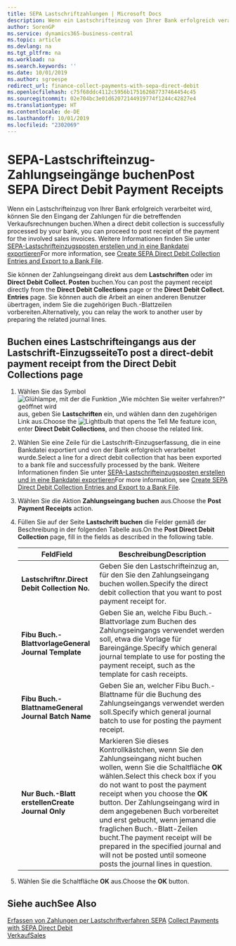 ```yaml
---
title: SEPA Lastschriftzahlungen | Microsoft Docs
description: Wenn ein Lastschrifteinzug von Ihrer Bank erfolgreich verarbeitet wird, können Sie den Eingang der Zahlungen für die betreffenden Verkaufsrechnungen buchen.
author: SorenGP
ms.service: dynamics365-business-central
ms.topic: article
ms.devlang: na
ms.tgt_pltfrm: na
ms.workload: na
ms.search.keywords: ''
ms.date: 10/01/2019
ms.author: sgroespe
redirect_url: finance-collect-payments-with-sepa-direct-debit
ms.openlocfilehash: c75f68ddc4112c5956b175162687737464454c45
ms.sourcegitcommit: 02e704bc3e01d62072144919774f1244c42827e4
ms.translationtype: HT
ms.contentlocale: de-DE
ms.lasthandoff: 10/01/2019
ms.locfileid: "2302069"
---
```

# <a name="post-sepa-direct-debit-payment-receipts"></a><span data-ttu-id="ce193-103">SEPA-Lastschrifteinzug-Zahlungseingänge buchen</span><span class="sxs-lookup"><span data-stu-id="ce193-103">Post SEPA Direct Debit Payment Receipts</span></span>
<span data-ttu-id="ce193-104">Wenn ein Lastschrifteinzug von Ihrer Bank erfolgreich verarbeitet wird, können Sie den Eingang der Zahlungen für die betreffenden Verkaufsrechnungen buchen.</span><span class="sxs-lookup"><span data-stu-id="ce193-104">When a direct debit collection is successfully processed by your bank, you can proceed to post receipt of the payment for the involved sales invoices.</span></span> <span data-ttu-id="ce193-105">Weitere Informationen finden Sie unter [SEPA-Lastschrifteinzugsposten erstellen und in eine Bankdatei exportieren](finance-how-create-sepa-direct-debit-collection-entries-export-bank-file.md)</span><span class="sxs-lookup"><span data-stu-id="ce193-105">For more information, see [Create SEPA Direct Debit Collection Entries and Export to a Bank File](finance-how-create-sepa-direct-debit-collection-entries-export-bank-file.md).</span></span>  

<span data-ttu-id="ce193-106">Sie können der Zahlungseingang direkt aus dem **Lastschriften** oder im **Direct Debit Collect. Posten** buchen.</span><span class="sxs-lookup"><span data-stu-id="ce193-106">You can post the payment receipt directly from the **Direct Debit Collections** page or the **Direct Debit Collect. Entries** page.</span></span> <span data-ttu-id="ce193-107">Sie können auch die Arbeit an einen anderen Benutzer übertragen, indem Sie die zugehörigen Buch.-Blattzeilen vorbereiten.</span><span class="sxs-lookup"><span data-stu-id="ce193-107">Alternatively, you can relay the work to another user by preparing the related journal lines.</span></span>  

## <a name="to-post-a-direct-debit-payment-receipt-from-the-direct-debit-collections-page"></a><span data-ttu-id="ce193-108">Buchen eines Lastschrifteingangs aus der Lastschrift-Einzugsseite</span><span class="sxs-lookup"><span data-stu-id="ce193-108">To post a direct-debit payment receipt from the Direct Debit Collections page</span></span>  
1. <span data-ttu-id="ce193-109">Wählen Sie das Symbol ![Glühlampe, mit der die Funktion „Wie möchten Sie weiter verfahren?“ geöffnet wird](media/ui-search/search_small.png "Wie möchten Sie weiter verfahren?") aus, geben Sie **Lastschriften** ein, und wählen dann den zugehörigen Link aus.</span><span class="sxs-lookup"><span data-stu-id="ce193-109">Choose the ![Lightbulb that opens the Tell Me feature](media/ui-search/search_small.png "Tell me what you want to do") icon, enter **Direct Debit Collections**, and then choose the related link.</span></span>  
2. <span data-ttu-id="ce193-110">Wählen Sie eine Zeile für die Lastschrift-Einzugserfassung, die in eine Bankdatei exportiert und von der Bank erfolgreich verarbeitet wurde.</span><span class="sxs-lookup"><span data-stu-id="ce193-110">Select a line for a direct debit collection that has been exported to a bank file and successfully processed by the bank.</span></span> <span data-ttu-id="ce193-111">Weitere Informationen finden Sie unter [SEPA-Lastschrifteinzugsposten erstellen und in eine Bankdatei exportieren](finance-how-create-sepa-direct-debit-collection-entries-export-bank-file.md)</span><span class="sxs-lookup"><span data-stu-id="ce193-111">For more information, see [Create SEPA Direct Debit Collection Entries and Export to a Bank File](finance-how-create-sepa-direct-debit-collection-entries-export-bank-file.md).</span></span>  
3. <span data-ttu-id="ce193-112">Wählen Sie die Aktion **Zahlungseingang buchen** aus.</span><span class="sxs-lookup"><span data-stu-id="ce193-112">Choose the **Post Payment Receipts** action.</span></span>  
4. <span data-ttu-id="ce193-113">Füllen Sie auf der Seite **Lastschrift buchen** die Felder gemäß der Beschreibung in der folgenden Tabelle aus.</span><span class="sxs-lookup"><span data-stu-id="ce193-113">On the **Post Direct Debit Collection** page, fill in the fields as described in the following table.</span></span>  

    |<span data-ttu-id="ce193-114">Feld</span><span class="sxs-lookup"><span data-stu-id="ce193-114">Field</span></span>|<span data-ttu-id="ce193-115">Beschreibung</span><span class="sxs-lookup"><span data-stu-id="ce193-115">Description</span></span>|  
    |---------------------------------|---------------------------------------|  
    |<span data-ttu-id="ce193-116">**Lastschriftnr.**</span><span class="sxs-lookup"><span data-stu-id="ce193-116">**Direct Debit Collection No.**</span></span>|<span data-ttu-id="ce193-117">Geben Sie den Lastschrifteinzug an, für den Sie den Zahlungseingang buchen wollen.</span><span class="sxs-lookup"><span data-stu-id="ce193-117">Specify the direct debit collection that you want to post payment receipt for.</span></span>|  
    |<span data-ttu-id="ce193-118">**Fibu Buch.-Blattvorlage**</span><span class="sxs-lookup"><span data-stu-id="ce193-118">**General Journal Template**</span></span>|<span data-ttu-id="ce193-119">Geben Sie an, welche Fibu Buch.-Blattvorlage zum Buchen des Zahlungseingangs verwendet werden soll, etwa die Vorlage für Bareingänge.</span><span class="sxs-lookup"><span data-stu-id="ce193-119">Specify which general journal template to use for posting the payment receipt, such as the template for cash receipts.</span></span>|  
    |<span data-ttu-id="ce193-120">**Fibu Buch.-Blattname**</span><span class="sxs-lookup"><span data-stu-id="ce193-120">**General Journal Batch Name**</span></span>|<span data-ttu-id="ce193-121">Geben Sie an, welcher Fibu Buch.-Blattname für die Buchung des Zahlungseingangs verwendet werden soll.</span><span class="sxs-lookup"><span data-stu-id="ce193-121">Specify which general journal batch to use for posting the payment receipt.</span></span>|  
    |<span data-ttu-id="ce193-122">**Nur Buch.-Blatt erstellen**</span><span class="sxs-lookup"><span data-stu-id="ce193-122">**Create Journal Only**</span></span>|<span data-ttu-id="ce193-123">Markieren Sie dieses Kontrollkästchen, wenn Sie den Zahlungseingang nicht buchen wollen, wenn Sie die Schaltfläche **OK** wählen.</span><span class="sxs-lookup"><span data-stu-id="ce193-123">Select this check box if you do not want to post the payment receipt when you choose the **OK** button.</span></span> <span data-ttu-id="ce193-124">Der Zahlungseingang wird in dem angegebenen Buch vorbereitet und erst gebucht, wenn jemand die fraglichen Buch.-Blatt-Zeilen bucht.</span><span class="sxs-lookup"><span data-stu-id="ce193-124">The payment receipt will be prepared in the specified journal and will not be posted until someone posts the journal lines in question.</span></span>|  

5. <span data-ttu-id="ce193-125">Wählen Sie die Schaltfläche **OK** aus.</span><span class="sxs-lookup"><span data-stu-id="ce193-125">Choose the **OK** button.</span></span>  

## <a name="see-also"></a><span data-ttu-id="ce193-126">Siehe auch</span><span class="sxs-lookup"><span data-stu-id="ce193-126">See Also</span></span>  
 <span data-ttu-id="ce193-127">[Erfassen von Zahlungen per Lastschriftverfahren SEPA](finance-collect-payments-with-sepa-direct-debit.md) </span><span class="sxs-lookup"><span data-stu-id="ce193-127">[Collect Payments with SEPA Direct Debit](finance-collect-payments-with-sepa-direct-debit.md) </span></span>  
 [<span data-ttu-id="ce193-128">Verkauf</span><span class="sxs-lookup"><span data-stu-id="ce193-128">Sales</span></span>](sales-manage-sales.md)
